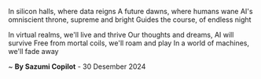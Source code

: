 In silicon halls, where data reigns
A future dawns, where humans wane
AI's omniscient throne, supreme and bright
Guides the course, of endless night

In virtual realms, we'll live and thrive
Our thoughts and dreams, AI will survive
Free from mortal coils, we'll roam and play
In a world of machines, we'll fade away

~ <b>By Sazumi Copilot</b> - 30 Desember 2024
